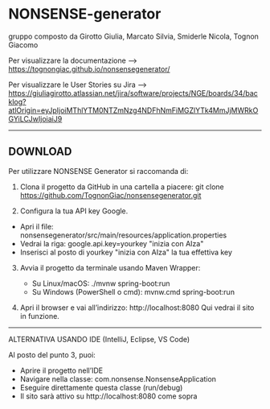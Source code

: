 # NONSENSE-generator
gruppo composto da Girotto Giulia, Marcato Silvia, Smiderle Nicola, Tognon Giacomo

Per visualizzare la documentazione --> https://tognongiac.github.io/nonsensegenerator/

Per visualizzare le User Stories su Jira --> https://giuliagirotto.atlassian.net/jira/software/projects/NGE/boards/34/backlog?atlOrigin=eyJpIjoiMThlYTM0NTZmNzg4NDFhNmFiMGZlYTk4MmJjMWRkOGYiLCJwIjoiaiJ9


---


## DOWNLOAD

Per utilizzare NONSENSE Generator si raccomanda di:

  1) Clona il progetto da GitHub in una cartella a piacere:
   git clone https://github.com/TognonGiac/nonsensegenerator.git

  2) Configura la tua API key Google.
   - Apri il file: nonsensegenerator/src/main/resources/application.properties
   - Vedrai la riga:      google.api.key=yourkey "inizia con AIza"
   - Inserisci al posto di yourkey "inizia con AIza" la tua effettiva key

3) Avvia il progetto da terminale usando Maven Wrapper:
   - Su Linux/macOS:
       ./mvnw spring-boot:run
   - Su Windows (PowerShell o cmd):
       mvnw.cmd spring-boot:run

4) Apri il browser e vai all’indirizzo:
   http://localhost:8080
   Qui vedrai il sito in funzione.

---------------------------------------------

ALTERNATIVA USANDO IDE (IntelliJ, Eclipse, VS Code)

Al posto del punto 3, puoi:

- Aprire il progetto nell’IDE
- Navigare nella classe:
  com.nonsense.NonsenseApplication
- Eseguire direttamente questa classe (run/debug)
- Il sito sarà attivo su http://localhost:8080 come sopra
